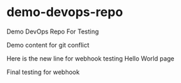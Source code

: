 # demo-devops-repo
Demo DevOps Repo For Testing

Demo content for git conflict

Here is the new line for webhook testing
Hello World page 

Final testing for webhook
